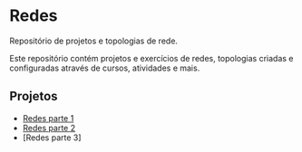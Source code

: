 # Redes
Repositório de projetos e topologias de rede.

Este repositório contém projetos e exercícios de redes, topologias criadas e configuradas através de cursos, atividades e mais.


## **Projetos**

- [Redes parte 1](https://github.com/arthurcortesr/Redes/tree/main/redes1)
- [Redes parte 2](https://github.com/arthurcortesr/Redes/tree/main/redes2)
- [Redes parte 3]


